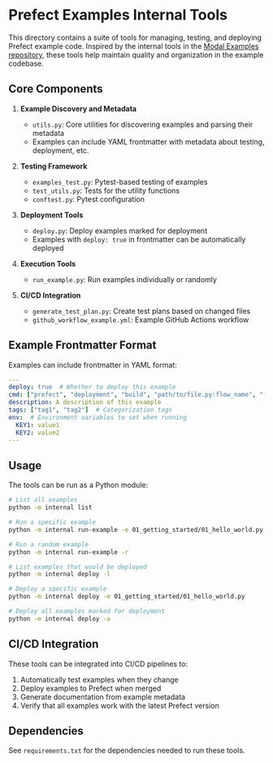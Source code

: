 # Prefect Examples Internal Tools

This directory contains a suite of tools for managing, testing, and deploying Prefect example code. Inspired by the internal tools in the [Modal Examples repository](https://github.com/modal-labs/modal-examples), these tools help maintain quality and organization in the example codebase.

## Core Components

1. **Example Discovery and Metadata**
   - `utils.py`: Core utilities for discovering examples and parsing their metadata
   - Examples can include YAML frontmatter with metadata about testing, deployment, etc.

2. **Testing Framework**
   - `examples_test.py`: Pytest-based testing of examples
   - `test_utils.py`: Tests for the utility functions
   - `conftest.py`: Pytest configuration

3. **Deployment Tools**
   - `deploy.py`: Deploy examples marked for deployment
   - Examples with `deploy: true` in frontmatter can be automatically deployed

4. **Execution Tools**
   - `run_example.py`: Run examples individually or randomly

5. **CI/CD Integration**
   - `generate_test_plan.py`: Create test plans based on changed files
   - `github_workflow_example.yml`: Example GitHub Actions workflow

## Example Frontmatter Format

Examples can include frontmatter in YAML format:

```yaml
---
deploy: true  # Whether to deploy this example
cmd: ["prefect", "deployment", "build", "path/to/file.py:flow_name", "-n", "name"]  # Command to run for deployment
description: A description of this example
tags: ["tag1", "tag2"]  # Categorization tags
env:  # Environment variables to set when running
  KEY1: value1
  KEY2: value2
---
```

## Usage

The tools can be run as a Python module:

```bash
# List all examples
python -m internal list

# Run a specific example
python -m internal run-example -e 01_getting_started/01_hello_world.py

# Run a random example
python -m internal run-example -r

# List examples that would be deployed
python -m internal deploy -l

# Deploy a specific example
python -m internal deploy -e 01_getting_started/01_hello_world.py

# Deploy all examples marked for deployment
python -m internal deploy -a
```

## CI/CD Integration

These tools can be integrated into CI/CD pipelines to:

1. Automatically test examples when they change
2. Deploy examples to Prefect when merged
3. Generate documentation from example metadata
4. Verify that all examples work with the latest Prefect version

## Dependencies

See `requirements.txt` for the dependencies needed to run these tools. 